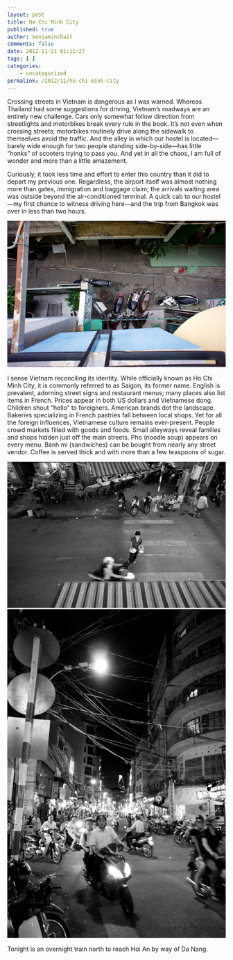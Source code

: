 ```yaml
---
layout: post
title: Ho Chi Minh City
published: true
author: benjaminchait
comments: false
date: 2012-11-21 01:11:27
tags: [ ]
categories:
    - uncategorized
permalink: /2012/11/ho-chi-minh-city
---
```

Crossing streets in Vietnam is dangerous as I was warned. Whereas Thailand had some suggestions for driving, Vietnam&#8217;s roadways are an entirely new challenge. Cars only somewhat follow direction from streetlights and motorbikes break every rule in the book. It&#8217;s not even when crossing streets; motorbikes routinely drive along the sidewalk to themselves avoid the traffic. And the alley in which our hostel is located—barely wide enough for two people standing side-by-side—has little &#8220;honks&#8221; of scooters trying to pass you. And yet in all the chaos, I am full of wonder and more than a little amazement.

Curiously, it took less time and effort to enter this country than it did to depart my previous one. Regardless, the airport itself was almost nothing more than gates, immigration and baggage claim; the arrivals waiting area was outside beyond the air-conditioned terminal. A quick cab to our hostel—my first chance to witness driving here—and the trip from Bangkok was over in less than two hours.


![Hostel bikes][1]

I sense Vietnam reconciling its identity. While officially known as Ho Chi Minh City, it is commonly referred to as Saigon, its former name. English is prevalent, adorning street signs and restaurant menus; many places also list items in French. Prices appear in both US dollars and Vietnamese dong. Children shout &#8220;hello&#8221; to foreigners. American brands dot the landscape. Bakeries specializing in French pastries fall between local shops. Yet for all the foreign influences, Vietnamese culture remains ever-present. People crowd markets filled with goods and foods. Small alleyways reveal families and shops hidden just off the main streets. Pho (noodle soup) appears on every menu. Bánh mì (sandwiches) can be bought from nearly any street vendor. Coffee is served thick and with more than a few teaspoons of sugar.


![Food crossing street][2]
![Pham Ngu Lao street][3]

Tonight is an overnight train north to reach Hoi An by way of Da Nang.

 [1]: /wp-content/uploads/media/img/2012/11/ho-chi-minh-city/DSC00670.jpg
 [2]: /wp-content/uploads/media/img/2012/11/ho-chi-minh-city/DSC00711.jpg
 [3]: /wp-content/uploads/media/img/2012/11/ho-chi-minh-city/DSC00714.jpg
